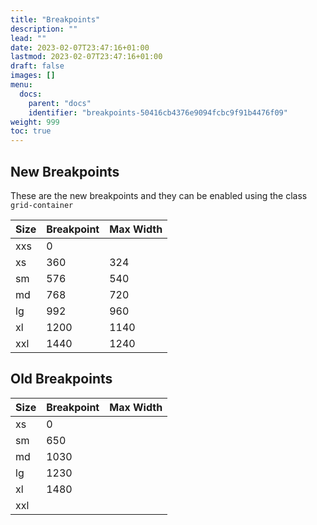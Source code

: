 ```yaml
---
title: "Breakpoints"
description: ""
lead: ""
date: 2023-02-07T23:47:16+01:00
lastmod: 2023-02-07T23:47:16+01:00
draft: false
images: []
menu:
  docs:
    parent: "docs"
    identifier: "breakpoints-50416cb4376e9094fcbc9f91b4476f09"
weight: 999
toc: true
---
```


## New Breakpoints

These are the new breakpoints and they can be enabled using the class `grid-container`

| Size | Breakpoint | Max Width |
|:---- |:---------- |:--------- |
| xxs  | 0          |           |
| xs   | 360        | 324       |
| sm   | 576        | 540       |
| md   | 768        | 720       |
| lg   | 992        | 960       |
| xl   | 1200       | 1140      |
| xxl  | 1440       | 1240      |

## Old Breakpoints

| Size | Breakpoint | Max Width |
| ---- | ---------- | --------- |
| xs   | 0          |           |
| sm   | 650        |           |
| md   | 1030       |           |
| lg   | 1230       |           |
| xl   | 1480       |           |
| xxl  |            |           |

